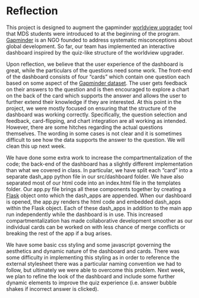# Reflection

This project is designed to augment the gapminder [worldview upgrader](https://upgrader.gapminder.org/) tool that MDS students were introduced to at the beginning of the program. [Gapminder](https://www.gapminder.org/) is an NGO founded to address systematic misconceptions about global development. So far, our team has implemented an interactive dashboard inspired by the quiz-like structure of the worldview upgrader.

Upon reflection, we believe that the user experience of the dashboard is great, while the particulars of the questions need some work. The front-end of the dashboard consists of four “cards” which contain one question each based on some aspect of the [Gapminder dataset](https://cran.r-project.org/web/packages/gapminder/README.html). The user gets feedback on their answers to the question and is then encouraged to explore a chart on the back of the card which supports the answer and allows the user to further extend their knowledge if they are interested. At this point in the project, we were mostly focused on ensuring that the structure of the dashboard was working correctly. Specifically, the question selection and feedback, card-flipping, and chart integration are all working as intended. However, there are some hitches regarding the actual questions themselves. The wording in some cases is not clear and it is sometimes difficult to see how the data supports the answer to the question. We will clean this up next week.

We have done some extra work to increase the compartmentalization of the code; the back-end of the dashboard has a slightly different implementation than what we covered in class. In particular, we have split each “card” into a separate dash_app python file in our src/dashboard folder. We have also separated most of our html code into an index.html file in the templates folder. Our app.py file brings all these components together by creating a [Flask](https://flask.palletsprojects.com/en/2.0.x/) object onto which the dash_apps are appended. When our dashboard is opened, the app.py renders the html code and embedded dash_apps within the Flask object. Each of these dash_apps in addition to the main app run independently while the dashboard is in use. This increased compartmentalization has made collaborative development smoother as our individual cards can be worked on with less chance of merge conflicts or breaking the rest of the app if a bug arises.

We have some basic css styling and some javascript governing the aesthetics and dynamic nature of the dashboard and cards. There was some difficulty in implementing this styling as in order to reference the external stylesheet there was a particular naming convention we had to follow, but ultimately we were able to overcome this problem. Next week, we plan to refine the look of the dashboard and include some further dynamic elements to improve the quiz experience (i.e. answer bubble shakes if incorrect answer is clicked).